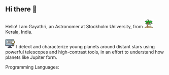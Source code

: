 ## Hi there 👋
Hello! I am Gayathri, an Astronomer at Stockholm University, from <img src="Git icons/tree.png" width="30" /> Kerala, India.

 <img src="Git icons/job.png" width="30" /> I detect and characterize young planets around distant stars using powerful telescopes and high-contrast tools, in an effort to understand how planets like Jupiter form. 

Programming Languages: 

<!--
**gayaviswa/gayaviswa** is a ✨ _special_ ✨ repository because its `README.md` (this file) appears on your GitHub profile.

Here are some ideas to get you started:

- 🔭 I’m currently working on ...
- 🌱 I’m currently learning ...
- 👯 I’m looking to collaborate on ...
- 🤔 I’m looking for help with ...
- 💬 Ask me about ...
- 📫 How to reach me: ...
- 😄 Pronouns: ...
- ⚡ Fun fact: ...
-->
